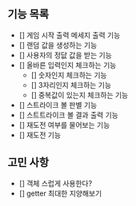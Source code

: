 ## 기능 목록
- [] 게임 시작 출력 메세지 출력 기능
- [] 랜덤 값을 생성하는 기능
- [] 사용자의 정닶 값을 받는 기능
- [] 올바른 입력인지 체크하는 기능
    - [] 숫자인지 체크하는 기능
    - [] 3자리인지 체크하는 기능
    - [] 중복값이 있는지 체크하는 기능
- [] 스트라이크 볼 판별 기능
- [] 스트트라이크 볼 결과 출력 기능
- [] 재도전 여부를 물어보는 기능
- [] 재도전 기능

## 고민 사항
- [] 객체 스럽게 사용한다?
- [] getter 최대한 지양해보기
